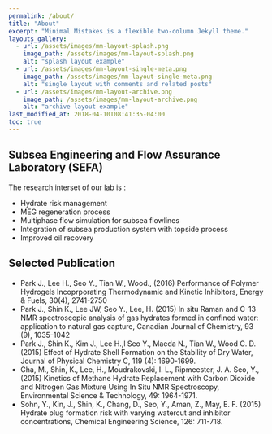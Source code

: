 ```yaml
---
permalink: /about/
title: "About"
excerpt: "Minimal Mistakes is a flexible two-column Jekyll theme."
layouts_gallery:
  - url: /assets/images/mm-layout-splash.png
    image_path: /assets/images/mm-layout-splash.png
    alt: "splash layout example"
  - url: /assets/images/mm-layout-single-meta.png
    image_path: /assets/images/mm-layout-single-meta.png
    alt: "single layout with comments and related posts"
  - url: /assets/images/mm-layout-archive.png
    image_path: /assets/images/mm-layout-archive.png
    alt: "archive layout example"
last_modified_at: 2018-04-10T08:41:35-04:00
toc: true
---
```


## Subsea Engineering and Flow Assurance Laboratory (SEFA)

The research interset of our lab is : 
- Hydrate risk management
- MEG regeneration process
- Multiphase flow simulation for subsea flowlines
- Integration of subsea production system with topside process
- Improved oil recovery

## Selected Publication

- Park J., Lee H., Seo Y., Tian W., Wood., (2016) Performance of Polymer Hydrogels Incoprporating Thermodynamic and Kinetic Inhibitors, Energy & Fuels, 30(4), 2741-2750
- Park J., Shin K., Lee JW, Seo Y., Lee, H. (2015) In situ Raman and C-13 NMR spectroscopic analysis of gas hydrates formed in confined water: application to natural gas capture, Canadian Journal of Chemistry, 93 (9), 1035-1042
- Park J., Shin K., Kim J., Lee H.,l Seo Y., Maeda N., Tian W., Wood C. D. (2015) Effect of Hydrate Shell Formation on the Stability of Dry Water, Journal of Physical Chemistry C, 119 (4): 1690-1699.
- Cha, M., Shin, K., Lee, H., Moudrakovski, I. L., Ripmeester, J. A. Seo, Y., (2015) Kinetics of Methane Hydrate Replacement with Carbon Dioxide and Nitrogen Gas Mixture Using In Situ NMR Spectroscopy, Environmental Science & Technology, 49: 1964-1971.
- Sohn, Y., Kin, J., Shin, K., Chang, D., Seo, Y., Aman, Z., May, E. F. (2015) Hydrate plug formation risk with varying watercut and inhibitor concentrations, Chemical Engineering Science, 126: 711-718.
